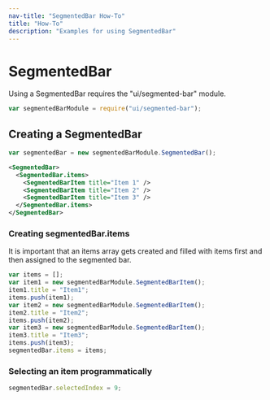 ```yaml
---
nav-title: "SegmentedBar How-To"
title: "How-To"
description: "Examples for using SegmentedBar"
---
```

# SegmentedBar
Using a SegmentedBar requires the "ui/segmented-bar" module.
``` JavaScript
var segmentedBarModule = require("ui/segmented-bar");
```
## Creating a SegmentedBar
``` JavaScript
var segmentedBar = new segmentedBarModule.SegmentedBar();
```
``` XML
<SegmentedBar>
  <SegmentedBar.items>
    <SegmentedBarItem title="Item 1" />
    <SegmentedBarItem title="Item 2" />
    <SegmentedBarItem title="Item 3" />
  </SegmentedBar.items>
</SegmentedBar>
```
### Creating segmentedBar.items
It is important that an items array gets created and filled with
items first and then assigned to the segmented bar.
``` JavaScript
var items = [];
var item1 = new segmentedBarModule.SegmentedBarItem();
item1.title = "Item1";
items.push(item1);
var item2 = new segmentedBarModule.SegmentedBarItem();
item2.title = "Item2";
items.push(item2);
var item3 = new segmentedBarModule.SegmentedBarItem();
item3.title = "Item3";
items.push(item3);
segmentedBar.items = items;
```
### Selecting an item programmatically
``` JavaScript
segmentedBar.selectedIndex = 9;
```

